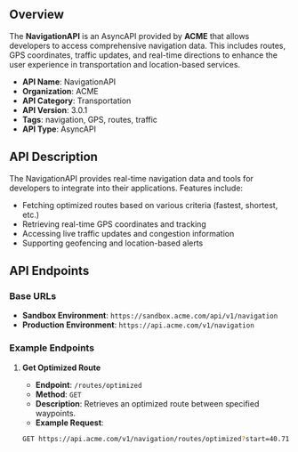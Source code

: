 ## Overview

The **NavigationAPI** is an AsyncAPI provided by **ACME** that allows developers to access comprehensive navigation data. This includes routes, GPS coordinates, traffic updates, and real-time directions to enhance the user experience in transportation and location-based services.

- **API Name**: NavigationAPI
- **Organization**: ACME
- **API Category**: Transportation
- **API Version**: 3.0.1
- **Tags**: navigation, GPS, routes, traffic
- **API Type**: AsyncAPI

## API Description

The NavigationAPI provides real-time navigation data and tools for developers to integrate into their applications. Features include:

- Fetching optimized routes based on various criteria (fastest, shortest, etc.)
- Retrieving real-time GPS coordinates and tracking
- Accessing live traffic updates and congestion information
- Supporting geofencing and location-based alerts

## API Endpoints

### Base URLs

- **Sandbox Environment**: `https://sandbox.acme.com/api/v1/navigation`
- **Production Environment**: `https://api.acme.com/v1/navigation`

### Example Endpoints

1. **Get Optimized Route**

   - **Endpoint**: `/routes/optimized`
   - **Method**: `GET`
   - **Description**: Retrieves an optimized route between specified waypoints.
   - **Example Request**: 
   ```bash
   GET https://api.acme.com/v1/navigation/routes/optimized?start=40.712776,-74.005974&end=34.052235,-118.243683
